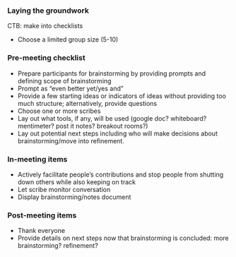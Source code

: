 ### Laying the groundwork

CTB: make into checklists

* Choose a limited group size (5-10)

### Pre-meeting checklist

* Prepare participants for brainstorming by providing prompts and defining scope of brainstorming
* Prompt as “even better yet/yes and”
* Provide a few starting ideas or indicators of ideas without providing too much structure; alternatively, provide questions
* Choose one or more scribes
* Lay out what tools, if any, will be used (google doc? whiteboard? mentimeter? post it notes? breakout rooms?)
* Lay out potential next steps including who will make decisions about brainstorming/move into refinement.

### In-meeting items

* Actively facilitate people’s contributions and stop people from shutting down others while also keeping on track
* Let scribe monitor conversation
* Display brainstorming/notes document

### Post-meeting items

* Thank everyone
* Provide details on next steps now that brainstorming is concluded: more brainstorming? refinement?
